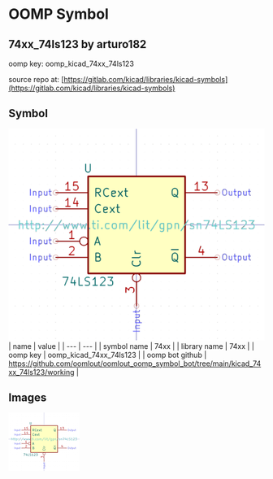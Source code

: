 # OOMP Symbol  
## 74xx_74ls123  by arturo182  
  
oomp key: oomp_kicad_74xx_74ls123  
  
source repo at: [https://gitlab.com/kicad/libraries/kicad-symbols](https://gitlab.com/kicad/libraries/kicad-symbols)  
## Symbol  
  
[![working.png](working_600.png)](working.png)  
| name | value | 
| --- | --- | 
| symbol name | 74xx | 
| library name | 74xx | 
| oomp key | oomp_kicad_74xx_74ls123 | 
| oomp bot github | https://github.com/oomlout/oomlout_oomp_symbol_bot/tree/main/kicad_74xx_74ls123/working | 
## Images  
  
[![working.png](working_140.png)](working.png)  
